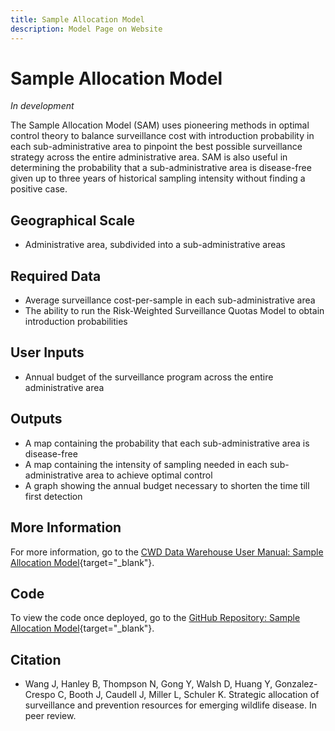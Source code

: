 ```yaml
---
title: Sample Allocation Model
description: Model Page on Website
---
```


# Sample Allocation Model 
*In development*

The Sample Allocation Model (SAM) uses pioneering methods in optimal control theory to balance surveillance cost with introduction probability in each sub-administrative area to pinpoint the best possible surveillance strategy across the entire administrative area. SAM is also useful in determining the probability that a sub-administrative area is disease-free given up to three years of historical sampling intensity without finding a positive case.

## Geographical Scale
* Administrative area, subdivided into a sub-administrative areas

## Required Data
* Average surveillance cost-per-sample in each sub-administrative area 
* The ability to run the Risk-Weighted Surveillance Quotas Model to obtain introduction probabilities

## User Inputs
* Annual budget of the surveillance program across the entire administrative area

## Outputs
* A map containing the probability that each sub-administrative area is disease-free 
* A map containing the intensity of sampling needed in each sub-administrative area to achieve optimal control
* A graph showing the annual budget necessary to shorten the time till first detection

## More Information
For more information, go to the [CWD Data Warehouse User Manual: Sample Allocation Model](https://pages.github.coecis.cornell.edu/CWHL/CWD-Data-Warehouse/SAM.html){target="_blank"}.

## Code
To view the code once deployed, go to the [GitHub Repository: Sample Allocation Model](https://github.com/Cornell-Wildlife-Health-Lab/sample-allocation-model){target="_blank"}.

## Citation
* Wang J, Hanley B, Thompson N, Gong Y, Walsh D, Huang Y, Gonzalez-Crespo C, Booth J, Caudell J, Miller L, Schuler K. Strategic allocation of surveillance and prevention resources for emerging wildlife disease. In peer review.

